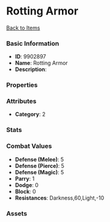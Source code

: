 # Rotting Armor



[Back to Items](../items.md)

### Basic Information

- **ID**: 9902897
- **Name**: Rotting Armor
- **Description**: 

### Properties


### Attributes

- **Category**: 2

### Stats


### Combat Values

- **Defense (Melee)**: 5
- **Defense (Pierce)**: 5
- **Defense (Magic)**: 5
- **Parry**: 1
- **Dodge**: 0
- **Block**: 0
- **Resistances**: Darkness,60,Light,-10

### Assets


